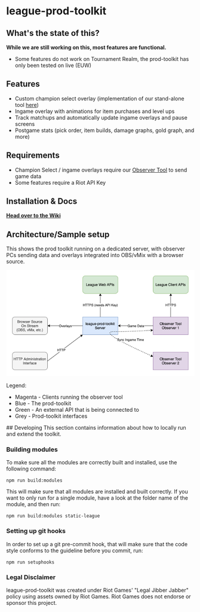 # league-prod-toolkit

## What's the state of this?
**While we are still working on this, most features are functional.**
- Some features do not work on Tournament Realm, the prod-toolkit has only been tested on live (EUW)

## Features
- Custom champion select overlay (implementation of our stand-alone tool [here](https://github.com/RCVolus/lol-pick-ban-ui))
- Ingame overlay with animations for item purchases and level ups
- Track matchups and automatically update ingame overlays and pause screens
- Postgame stats (pick order, item builds, damage graphs, gold graph, and more)

## Requirements
- Champion Select / ingame overlays require our [Observer Tool](https://github.com/RCVolus/league-observer-tool) to send game data
- Some features require a Riot API Key

## Installation & Docs
**[Head over to the Wiki](https://github.com/RCVolus/league-prod-toolkit/wiki)**

## Architecture/Sample setup
This shows the prod toolkit running on a dedicated server, with observer PCs sending data and overlays integrated into OBS/vMix with a browser source.

![Example Setup](Architecture.png)

Legend:
- Magenta - Clients running the observer tool
- Blue - The prod-toolkit
- Green - An external API that is being connected to
- Grey - Prod-toolkit interfaces

## Developing
This section contains information about how to locally run and extend the toolkit.

### Building modules
To make sure all the modules are correctly built and installed, use the following command:

```
npm run build:modules
```

This will make sure that all modules are installed and built correctly. If you want to only run for a single module, have a look at the folder name of the module, and then run:

```
npm run build:modules static-league
```

### Setting up git hooks
In order to set up a git pre-commit hook, that will make sure that the code style conforms to the guideline before you commit, run:

```
npm run setuphooks
```

### Legal Disclaimer
league-prod-toolkit was created under Riot Games' "Legal Jibber Jabber" policy using assets owned by Riot Games.  Riot Games does not endorse or sponsor this project.
